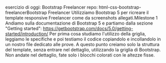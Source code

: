 esercizio di oggi: Bootstrap Freelancer
repo: html-css-bootstrap-freelancerBootstrap Freelancer
Utilizziamo Bootstrap 5 per ricreare il template responsive Freelancer come da screenshots allegati.Milestone 1
Andiamo sulla documentazione di Bootstrap 5 e partiamo dalla sezione "Getting started": https://getbootstrap.com/docs/5.0/getting-started/introduction/
Per prima cosa studiamo l'utilizzo della griglia, leggiamo le specifiche e poi testiamo il codice copiandolo e incollandolo in un nostro file dedicato alle prove.
A questo punto creiamo solo la struttura del template, senza entrare nel dettaglio, utilizzando la griglia di Bootstrap. Non andate nel dettaglio, fate solo i blocchi colorati con le altezze fisse.